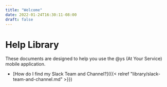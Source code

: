 ```yaml
---
title: "Welcome"
date: 2022-01-24T16:30:11-08:00
draft: false
---
```


# Help Library

These documents are designed to help you use the @ys (At Your Service) mobile application.

- [How do I find my Slack Team and Channel?]({{< relref "library/slack-team-and-channel.md" >}})
